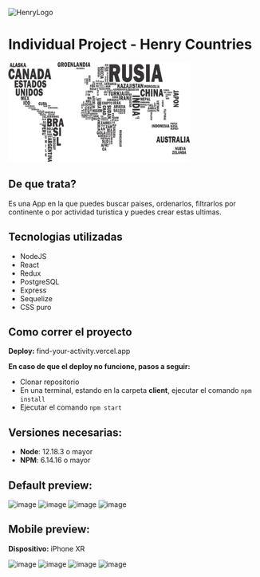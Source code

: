 ![HenryLogo](https://d31uz8lwfmyn8g.cloudfront.net/Assets/logo-henry-white-lg.png)

# Individual Project - Henry Countries

<p align="left">
  <img height="200" src="./countries.png" />
</p>

## De que trata?

Es una App en la que puedes buscar paises, ordenarlos, filtrarlos por continente o por actividad turistica y puedes crear estas ultimas.

## Tecnologias utilizadas

- NodeJS
- React
- Redux
- PostgreSQL
- Express
- Sequelize
- CSS puro

## Como correr el proyecto

__Deploy:__ find-your-activity.vercel.app

__En caso de que el deploy no funcione, pasos a seguir:__
- Clonar repositorio
- En una terminal, estando en la carpeta **client**, ejecutar el comando `npm install`
- Ejecutar el comando `npm start`

## Versiones necesarias:

- __Node__: 12.18.3 o mayor
- __NPM__: 6.14.16 o mayor

## Default preview:
![image](https://user-images.githubusercontent.com/85004434/200719450-ac60e609-37c3-41c9-baad-03f6a225b861.png)
![image](https://user-images.githubusercontent.com/85004434/200719565-a5cdce48-7cef-4d0f-9925-9f1a736f8d8a.png)
![image](https://user-images.githubusercontent.com/85004434/200719711-89554b7e-7637-4736-b5b4-f1d56c447523.png)
![image](https://user-images.githubusercontent.com/85004434/200720841-a84a0c98-0a9f-44bd-9131-8697207a74cf.png)

## Mobile preview:
__Dispositivo:__ iPhone XR


![image](https://user-images.githubusercontent.com/85004434/200721113-750a0108-ffb0-471c-ab61-dafffb344509.png)
![image](https://user-images.githubusercontent.com/85004434/200721029-54205f4e-90f4-47f2-8728-055f8a1a564f.png)
![image](https://user-images.githubusercontent.com/85004434/200720680-34218c4b-2bec-45b2-af94-634650c508dc.png)
![image](https://user-images.githubusercontent.com/85004434/200720781-d2ad4afa-edd4-47b7-b496-47dafd195236.png)


